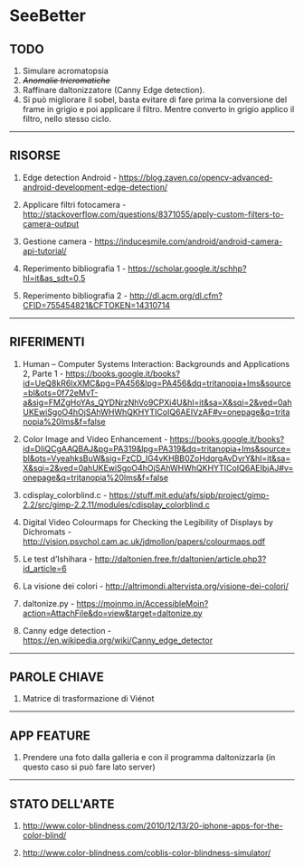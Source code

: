 # SeeBetter

## TODO

1. Simulare acromatopsia
1. ~~_Anomalie tricromatiche_~~
1. Raffinare daltonizzatore (Canny Edge detection).
1. Si può migliorare il sobel, basta evitare di fare prima la conversione del frame in grigio e poi applicare il filtro. Mentre converto in grigio applico il filtro, nello stesso ciclo.

---

## RISORSE

1. Edge detection Android - https://blog.zaven.co/opencv-advanced-android-development-edge-detection/

1. Applicare filtri fotocamera - http://stackoverflow.com/questions/8371055/apply-custom-filters-to-camera-output

1. Gestione camera - https://inducesmile.com/android/android-camera-api-tutorial/

1. Reperimento bibliografia 1 - https://scholar.google.it/schhp?hl=it&as_sdt=0,5

1. Reperimento bibliografia 2 - http://dl.acm.org/dl.cfm?CFID=755454821&CFTOKEN=14310714

---

## RIFERIMENTI

1. Human – Computer Systems Interaction: Backgrounds and Applications 2, Parte 1 - https://books.google.it/books?id=UeQ8kR6lxXMC&pg=PA456&lpg=PA456&dq=tritanopia+lms&source=bl&ots=0f72eMvT-a&sig=FMZgHoYAs_QYDNrzNhVo9CPXi4U&hl=it&sa=X&sqi=2&ved=0ahUKEwiSgoO4hOjSAhWHWhQKHYTICoIQ6AEIVzAF#v=onepage&q=tritanopia%20lms&f=false

1. Color Image and Video Enhancement - https://books.google.it/books?id=DIiQCgAAQBAJ&pg=PA319&lpg=PA319&dq=tritanopia+lms&source=bl&ots=VyeahksBuW&sig=FzCD_IG4vKHBB0ZoHdqrgAvDvrY&hl=it&sa=X&sqi=2&ved=0ahUKEwiSgoO4hOjSAhWHWhQKHYTICoIQ6AEIbjAJ#v=onepage&q=tritanopia%20lms&f=false

1. cdisplay_colorblind.c - https://stuff.mit.edu/afs/sipb/project/gimp-2.2/src/gimp-2.2.11/modules/cdisplay_colorblind.c

1. Digital Video Colourmaps for Checking the Legibility of Displays by Dichromats - http://vision.psychol.cam.ac.uk/jdmollon/papers/colourmaps.pdf

1. Le test d’Ishihara - http://daltonien.free.fr/daltonien/article.php3?id_article=6

1. La visione dei colori - http://altrimondi.altervista.org/visione-dei-colori/

1. daltonize.py - https://moinmo.in/AccessibleMoin?action=AttachFile&do=view&target=daltonize.py

1. Canny edge detection - https://en.wikipedia.org/wiki/Canny_edge_detector

---

## PAROLE CHIAVE

1. Matrice di trasformazione di Viénot

---

## APP FEATURE

1. Prendere una foto dalla galleria e con il programma daltonizzarla (in questo caso si può fare lato server)

---

## STATO DELL'ARTE

1. http://www.color-blindness.com/2010/12/13/20-iphone-apps-for-the-color-blind/

1. http://www.color-blindness.com/coblis-color-blindness-simulator/


